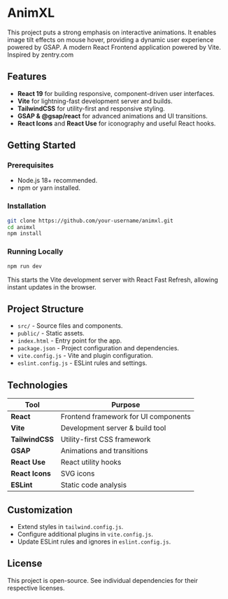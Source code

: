 

# AnimXL


This project puts a strong emphasis on interactive animations. It enables image tilt effects on mouse hover, providing a dynamic user experience powered by GSAP.
A modern React Frontend application powered by Vite.
Inspired by zentry.com



## Features

- **React 19** for building responsive, component-driven user interfaces.
- **Vite** for lightning-fast development server and builds.
- **TailwindCSS** for utility-first and responsive styling.
- **GSAP & @gsap/react** for advanced animations and UI transitions.
- **React Icons** and **React Use** for iconography and useful React hooks.


## Getting Started

### Prerequisites

- Node.js 18+ recommended.
- npm or yarn installed.


### Installation

```bash
git clone https://github.com/your-username/animxl.git
cd animxl
npm install
```


### Running Locally

```bash
npm run dev
```
This starts the Vite development server with React Fast Refresh, allowing instant updates in the browser.


## Project Structure

- `src/` - Source files and components.
- `public/` - Static assets.
- `index.html` - Entry point for the app.
- `package.json` - Project configuration and dependencies.
- `vite.config.js` - Vite and plugin configuration.
- `eslint.config.js` - ESLint rules and settings.


## Technologies

| Tool             | Purpose                                       |
|------------------|-----------------------------------------------|
| **React**        | Frontend framework for UI components  |
| **Vite**         | Development server & build tool  |
| **TailwindCSS**  | Utility-first CSS framework  |
| **GSAP**         | Animations and transitions   |
| **React Use**    | React utility hooks          |
| **React Icons**  | SVG icons                    |
| **ESLint**       | Static code analysis  |


## Customization

- Extend styles in `tailwind.config.js`.
- Configure additional plugins in `vite.config.js`.
- Update ESLint rules and ignores in `eslint.config.js`.


## License

This project is open-source. See individual dependencies for their respective licenses.

